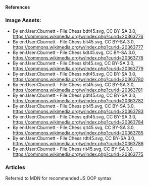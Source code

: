#### References

### Image Assets:
  - By en:User:Cburnett - File:Chess bdt45.svg, CC BY-SA 3.0, https://commons.wikimedia.org/w/index.php?curid=20363776
  - By en:User:Cburnett - File:Chess blt45.svg, CC BY-SA 3.0, https://commons.wikimedia.org/w/index.php?curid=20363777
  - By en:User:Cburnett - File:Chess kdt45.svg, CC BY-SA 3.0, https://commons.wikimedia.org/w/index.php?curid=20363778
  - By en:User:Cburnett - File:Chess klt45.svg, CC BY-SA 3.0, https://commons.wikimedia.org/w/index.php?curid=20363779
  - By en:User:Cburnett - File:Chess ndt45.svg, CC BY-SA 3.0, https://commons.wikimedia.org/w/index.php?curid=20363780
  - By en:User:Cburnett - File:Chess nlt45.svg, CC BY-SA 3.0, https://commons.wikimedia.org/w/index.php?curid=20363781
  - By en:User:Cburnett - File:Chess pdt45.svg, CC BY-SA 3.0, https://commons.wikimedia.org/w/index.php?curid=20363782
  - By en:User:Cburnett - File:Chess plt45.svg, CC BY-SA 3.0, https://commons.wikimedia.org/w/index.php?curid=20363783
  - By en:User:Cburnett - File:Chess qdt45.svg, CC BY-SA 3.0, https://commons.wikimedia.org/w/index.php?curid=20363784
  - By en:User:Cburnett - File:Chess qlt45.svg, CC BY-SA 3.0, https://commons.wikimedia.org/w/index.php?curid=20363785
  - By en:User:Cburnett - File:Chess rdt45.svg, CC BY-SA 3.0, https://commons.wikimedia.org/w/index.php?curid=20363786
  - By en:User:Cburnett - File:Chess rlt45.svg, CC BY-SA 3.0, https://commons.wikimedia.org/w/index.php?curid=20363775



### Articles
Referred to MDN for recommended JS OOP syntax

